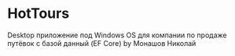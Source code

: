 # HotTours
Desktop приложение под Windows OS для компании по продаже путёвок с базой данный (EF Core)
by Монашов Николай

